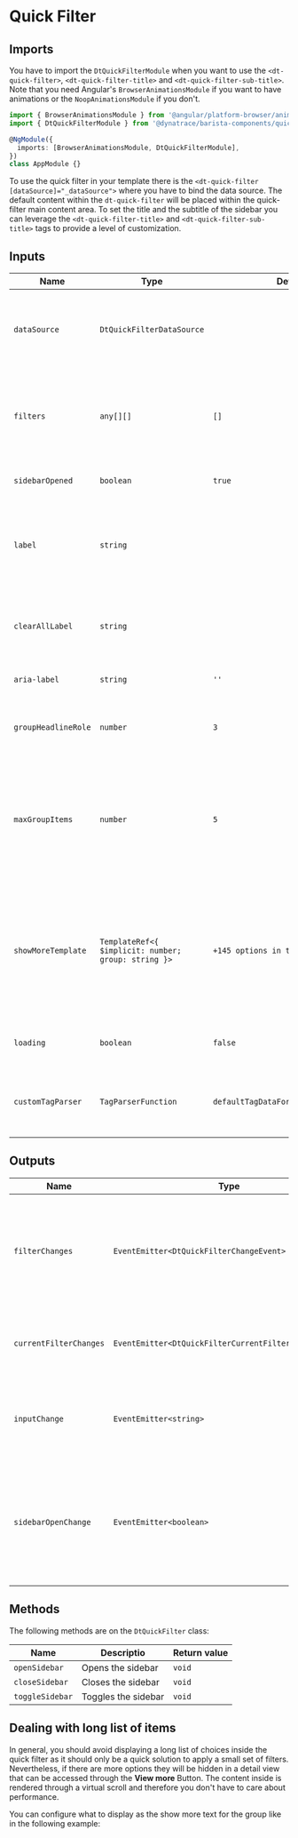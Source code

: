 # Quick Filter

<ba-ux-snippet name="quick-filter-intro"></ba-ux-snippet>

<ba-live-example name="DtExampleQuickFilterDefault" fullwidth></ba-live-example>

## Imports

You have to import the `DtQuickFilterModule` when you want to use the
`<dt-quick-filter>`, `<dt-quick-filter-title>` and
`<dt-quick-filter-sub-title>`. Note that you need Angular's
`BrowserAnimationsModule` if you want to have animations or the
`NoopAnimationsModule` if you don't.

```typescript
import { BrowserAnimationsModule } from '@angular/platform-browser/animations';
import { DtQuickFilterModule } from '@dynatrace/barista-components/quick-filter';

@NgModule({
  imports: [BrowserAnimationsModule, DtQuickFilterModule],
})
class AppModule {}
```

To use the quick filter in your template there is the
`<dt-quick-filter [dataSource]="_dataSource">` where you have to bind the data
source. The default content within the `dt-quick-filter` will be placed within
the quick-filter main content area. To set the title and the subtitle of the
sidebar you can leverage the `<dt-quick-filter-title>` and
`<dt-quick-filter-sub-title>` tags to provide a level of customization.

## Inputs

| Name                | Type                                                | Default                               | Description                                                                                                                                                                          |
| ------------------- | --------------------------------------------------- | ------------------------------------- | ------------------------------------------------------------------------------------------------------------------------------------------------------------------------------------ |
| `dataSource`        | `DtQuickFilterDataSource`                           |                                       | Provide a DataSource to feed data to the filter field and the quick filter. This input is mandatory.                                                                                 |
| `filters`           | `any[][]`                                           | `[]`                                  | The currently selected filters. This input can also be used to programmatically add filters to the quick filter and filter field.                                                    |
| `sidebarOpened`     | `boolean`                                           | `true`                                | The actual open state of the sidebar.                                                                                                                                                |
| `label`             | `string`                                            |                                       | The label for the input field. Can be set to something like "Filter by". Will be placed next to the filter icon in the filter field                                                  |
| `clearAllLabel`     | `string`                                            |                                       | Label for the "Clear all" button in the filter field. Can be set to something like "Clear all".                                                                                      |
| `aria-label`        | `string`                                            | `''`                                  | Sets the value for the Aria-Label attribute.                                                                                                                                         |
| `groupHeadlineRole` | `number`                                            | `3`                                   | The aria-level of the group headlines for the document outline.                                                                                                                      |
| `maxGroupItems`     | `number`                                            | `5`                                   | The maximum amount of items that should be displayed in the quick filter sidebar. If there are more, then they are hidden behind a show more functionality                           |
| `showMoreTemplate`  | `TemplateRef<{ $implicit: number; group: string }>` | `+145 options in the filter field`    | Template for the show more text of the group. The implicit context of the template is the count of the remaining items and the view value can be accessed through the group variable |
| `loading`           | `boolean`                                           | `false`                               | Defines the loading state of the underlying filter field.                                                                                                                            |
| `customTagParser`   | `TagParserFunction`                                 | `defaultTagDataForFilterValuesParser` | A function to override the default or injected configuration for tag parsing.                                                                                                        |

## Outputs

| Name                   | Type                                                  | Description                                                                                                            |
| ---------------------- | ----------------------------------------------------- | ---------------------------------------------------------------------------------------------------------------------- |
| `filterChanges`        | `EventEmitter<DtQuickFilterChangeEvent>`              | Event emitted when filters have been updated by user interaction. Wont be triggered by programmatic changes            |
| `currentFilterChanges` | `EventEmitter<DtQuickFilterCurrentFilterChangeEvent>` | Event emitted when filters in the filter field of the quick filter are edited.                                         |
| `inputChange`          | `EventEmitter<string>`                                | Event emitted when the input value in the filter field of the quick filter changes.                                    |
| `sidebarOpenChange`    | `EventEmitter<boolean>`                               | Emits when the sidebar open state changes. Emits a boolean value for the open sate _(true for open, false for close)_. |

## Methods

The following methods are on the `DtQuickFilter` class:

| Name            | Descriptio          | Return value |
| --------------- | ------------------- | ------------ |
| `openSidebar`   | Opens the sidebar   | `void`       |
| `closeSidebar`  | Closes the sidebar  | `void`       |
| `toggleSidebar` | Toggles the sidebar | `void`       |

## Dealing with long list of items

In general, you should avoid displaying a long list of choices inside the quick
filter as it should only be a quick solution to apply a small set of filters.
Nevertheless, if there are more options they will be hidden in a detail view
that can be accessed through the **View more** Button. The content inside is
rendered through a virtual scroll and therefore you don't have to care about
performance.

You can configure what to display as the show more text for the group like in
the following example:

<ba-live-example name="DtExampleQuickFilterCustomShowMore" fullwidth></ba-live-example>
